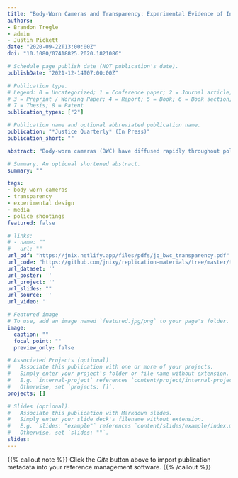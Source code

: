 ```yaml
---
title: "Body-Worn Cameras and Transparency: Experimental Evidence of Inconsistency in Police Executive Decision-Making"
authors:
- Brandon Tregle
- admin
- Justin Pickett
date: "2020-09-22T13:00:00Z"
doi: "10.1080/07418825.2020.1821086"

# Schedule page publish date (NOT publication's date).
publishDate: "2021-12-14T07:00:00Z"

# Publication type.
# Legend: 0 = Uncategorized; 1 = Conference paper; 2 = Journal article;
# 3 = Preprint / Working Paper; 4 = Report; 5 = Book; 6 = Book section;
# 7 = Thesis; 8 = Patent
publication_types: ["2"]

# Publication name and optional abbreviated publication name.
publication: "*Justice Quarterly* (In Press)"
publication_short: ""

abstract: "Body-worn cameras (BWC) have diffused rapidly throughout policing as a means of promoting transparency and accountability. Yet, whether to release BWC footage to the public remains largely up to the discretion of police executives, and we know little about how they interpret and respond to BWC footage – particularly footage involving critical incidents. We asked a nationally representative sample of police executives (N=476) how supportive they were of legislation that would mandate releasing BWC footage upon request as public information, and presented them with an experimental vignette about BWC capturing one of their officers fatally shooting an [armed/unarmed] [Black/White] suspect. Results indicated inconsistency in executives’ attitudes and decision-making: (1) less than one-third of executives supported such legislation, (2) suspect race and armed/unarmed status shaped how executives felt media would cover the incident and whether they would state publicly that the shooting was justified, and (3) agency size conditioned the effects of armed/unarmed status on executives’ perceptions."

# Summary. An optional shortened abstract.
summary: ""  

tags:
- body-worn cameras
- transparency
- experimental design
- media
- police shootings
featured: false

# links:
# - name: ""
#   url: ""
url_pdf: "https://jnix.netlify.app/files/pdfs/jq_bwc_transparency.pdf"
url_code: "https://github.com/jnixy/replication-materials/tree/master/tregle_et_al_JQ_InPress"
url_dataset: ''
url_poster: ''
url_project: ''
url_slides: ""
url_source: ''
url_video: ''

# Featured image
# To use, add an image named `featured.jpg/png` to your page's folder. 
image:
  caption: ""
  focal_point: ""
  preview_only: false

# Associated Projects (optional).
#   Associate this publication with one or more of your projects.
#   Simply enter your project's folder or file name without extension.
#   E.g. `internal-project` references `content/project/internal-project/index.md`.
#   Otherwise, set `projects: []`.
projects: []

# Slides (optional).
#   Associate this publication with Markdown slides.
#   Simply enter your slide deck's filename without extension.
#   E.g. `slides: "example"` references `content/slides/example/index.md`.
#   Otherwise, set `slides: ""`.
slides:
---
```


{{% callout note %}}
Click the *Cite* button above to import publication metadata into your reference management software.
{{% /callout %}}

